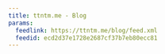 ```yaml
---
title: ttntm.me - Blog
params:
  feedlink: https://ttntm.me/blog/feed.xml
  feedid: ecd2d37e1728e2687cf37b7eb80ecc81
---
```

